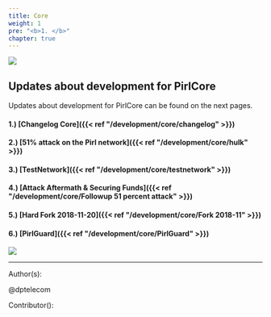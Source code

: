 ```yaml
---
title: Core
weight: 1
pre: "<b>1. </b>"
chapter: true
---
```

![](/images_headers/development.png)


## Updates about development for PirlCore


Updates about development for PirlCore can be found on the next pages.

#### 1.) [Changelog Core]({{< ref "/development/core/changelog" >}})
#### 2.) [51% attack on the Pirl network]({{< ref "/development/core/hulk" >}})
#### 3.) [TestNetwork]({{< ref "/development/core/testnetwork" >}})
#### 4.) [Attack Aftermath & Securing Funds]({{< ref "/development/core/Followup 51 percent attack" >}})
#### 5.) [Hard Fork 2018-11-20]({{< ref "/development/core/Fork 2018-11" >}})
#### 6.) [PirlGuard]({{< ref "/development/core/PirlGuard" >}})




![](/development/images/Pirl_Energy.gif)













---
Author(s):

@dptelecom

Contributor():
